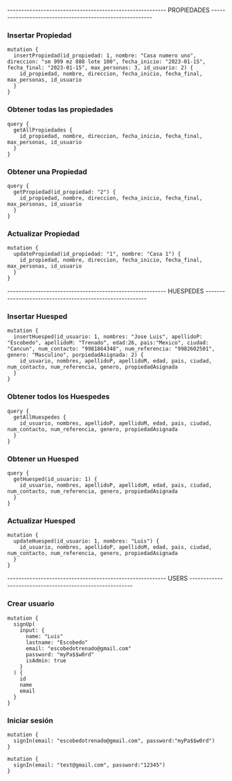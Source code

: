 --------------------------------------------------------- PROPIEDADES ---------------------------------------------------------
### Insertar Propiedad
```
mutation {
  insertPropiedad(id_propiedad: 1, nombre: "Casa numero uno", direccion: "sm 999 mz 888 lote 100", fecha_inicio: "2023-01-15", fecha_final: "2023-01-15", max_personas: 3, id_usuario: 2) {
    id_propiedad, nombre, direccion, fecha_inicio, fecha_final, max_personas, id_usuario
  }
}

```

### Obtener todas las propiedades
```
query {
  getAllPropiedades {
    id_propiedad, nombre, direccion, fecha_inicio, fecha_final, max_personas, id_usuario
  }
}
```

### Obtener una Propiedad
```
query {
  getPropiedad(id_propiedad: "2") {
    id_propiedad, nombre, direccion, fecha_inicio, fecha_final, max_personas, id_usuario
  }
}
```

### Actualizar Propiedad
``` 
mutation {
  updatePropiedad(id_propiedad: "1", nombre: "Casa 1") {
    id_propiedad, nombre, direccion, fecha_inicio, fecha_final, max_personas, id_usuario
  }
}
```

--------------------------------------------------------- HUESPEDES ---------------------------------------------------------
### Insertar Huesped
```
mutation {
  insertHuesped(id_usuario: 1, nombres: "Jose Luis", apellidoP: "Escobedo", apellidoM: "Trenado", edad:26, pais:"Mexico", ciudad: "Cancun", num_contacto: "9981864348", num_referencia: "9982602501", genero: "Masculino", porpiedadAsignada: 2) {
    id_usuario, nombres, apellidoP, apellidoM, edad, pais, ciudad, num_contacto, num_referencia, genero, propiedadAsignada
  }
}

```

### Obtener todos los Huespedes
```
query {
  getAllHuespedes {
    id_usuario, nombres, apellidoP, apellidoM, edad, pais, ciudad, num_contacto, num_referencia, genero, propiedadAsignada
  }
}
```

### Obtener un Huesped
```
query {
  getHuesped(id_usuario: 1) {
    id_usuario, nombres, apellidoP, apellidoM, edad, pais, ciudad, num_contacto, num_referencia, genero, propiedadAsignada
  }
}
```

### Actualizar Huesped
``` 
mutation {
  updateHuesped(id_usuario: 1, nombres: "Luis") {
    id_usuario, nombres, apellidoP, apellidoM, edad, pais, ciudad, num_contacto, num_referencia, genero, propiedadAsignada
  }
}
```

--------------------------------------------------------- USERS ---------------------------------------------------------

### Crear usuario
```
mutation {
  signUp(
    input: {
      name: "Luis"
      lastname: "Escobedo"
      email: "escobedotrenado@gmail.com"
      password: "myPa$$w0rd"
      isAdmin: true
    }
  ) {
    id
    name
    email
  }
}
```

### Iniciar sesión
```
mutation {
  signIn(email: "escobedotrenado@gmail.com", password:"myPa$$w0rd")
}

mutation {
  signIn(email: "test@gmail.com", password:"12345")
}
```
